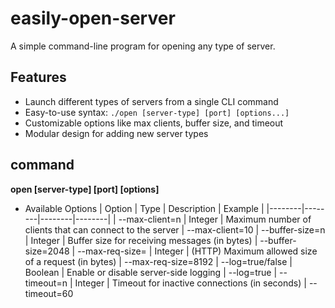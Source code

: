 # easily-open-server

A simple command-line program for opening any type of server.

## Features

- Launch different types of servers from a single CLI command
- Easy-to-use syntax: `./open [server-type] [port] [options...]`
- Customizable options like max clients, buffer size, and timeout
- Modular design for adding new server types

## command
<b>open [server-type] [port] [options]</b>
* Available Options
| Option | Type | Description | Example |
|--------|--------|--------|--------|
| --max-client=n   | Integer | Maximum number of clients that can connect to the server | --max-client=10
| --buffer-size=n  | Integer | Buffer size for receiving messages (in bytes)            | --buffer-size=2048
| --max-req-size=  | Integer | (HTTP) Maximum allowed size of a request (in bytes)	    | --max-req-size=8192
| --log=true/false | Boolean | Enable or disable server-side logging	                | --log=true
| --timeout=n      | Integer | Timeout for inactive connections (in seconds)	        | --timeout=60


